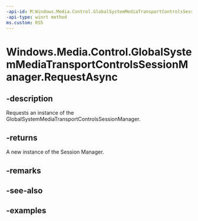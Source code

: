 ```yaml
---
-api-id: M:Windows.Media.Control.GlobalSystemMediaTransportControlsSessionManager.RequestAsync
-api-type: winrt method
ms.custom: RS5
---
```


<!-- Method syntax.
public IAsyncOperation<GlobalSystemMediaTransportControlsSessionManager> GlobalSystemMediaTransportControlsSessionManager.RequestAsync()
-->

# Windows.Media.Control.GlobalSystemMediaTransportControlsSessionManager.RequestAsync

## -description
Requests an instance of the GlobalSystemMediaTransportControlsSessionManager.

## -returns
A new instance of the Session Manager.

## -remarks

## -see-also

## -examples

